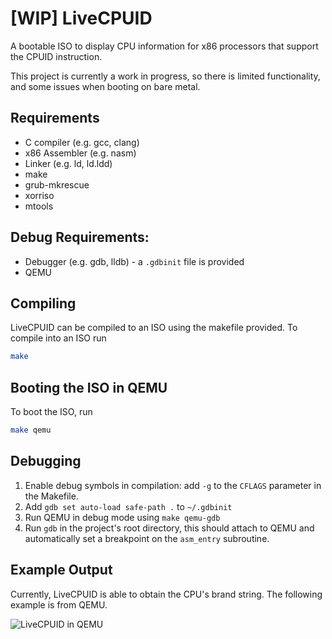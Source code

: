 # [WIP] LiveCPUID

A bootable ISO to display CPU information for x86 processors that support the CPUID instruction.

This project is currently a work in progress, so there is limited functionality, and some issues when booting on bare metal.

## Requirements

- C compiler (e.g. gcc, clang)
- x86 Assembler (e.g. nasm)
- Linker (e.g. ld, ld.ldd)
- make
- grub-mkrescue
- xorriso
- mtools

## Debug Requirements:
- Debugger (e.g. gdb, lldb) - a `.gdbinit` file is provided
- QEMU


## Compiling
LiveCPUID can be compiled to an ISO using the makefile provided. To compile into an ISO run
```bash
make
```

## Booting the ISO in QEMU
To boot the ISO, run 
```bash
make qemu
```

## Debugging
1. Enable debug symbols in compilation: add `-g` to the `CFLAGS` parameter in the Makefile.
2. Add `gdb set auto-load safe-path .` to `~/.gdbinit`
3. Run QEMU in debug mode using ```make qemu-gdb```
4. Run `gdb` in the project's root directory, this should attach to QEMU and automatically set a breakpoint on the `asm_entry` subroutine.

## Example Output
Currently, LiveCPUID is able to obtain the CPU's brand string.
The following example is from QEMU.

![LiveCPUID in QEMU](https://adambruce.net/images/livecpuid/LiveCPUID_QEMU.png?)
